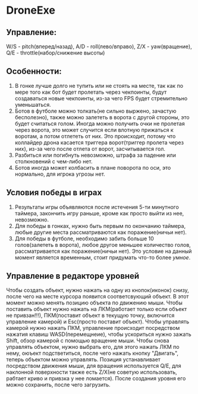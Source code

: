 # DroneExe
## Управление: 
W/S - pitch(вперед/назад), A/D - roll(лево/вправо), Z/X - yaw(вращение), Q/E - throttle(набор/снижение высоты)
## Особенности: 
1. В гонке лучше долго не тупить или не стоять на месте, так как по мере того как бот будет пролетать через чекпоинты, будут создаваться новые чекпоинты, из-за чего FPS будет стремительно уменьшаться. 
2. Ботов в футболе можно толкать(не сильно выржено, зачастую бесполезно), также можно залететь в ворота с другой стороны, это будет считаться голом. Иногда можно получить очки не пролетая через ворота, это может случится если влотную прижаться к воротам, а потом отлететь от них. Это происходит, потому что коллайдер дрона касается триггера ворот(триггер пролета через них), из-за чего после отлета от ворот, засчитывается гол.
3. Разбиться или погибнуть невозможно, штрафа за падение или столкновений с чем-либо нет.
4. Ботов иногда может колбасить в плане поворота по оси, это нормально, для игрока угрозы нет.
## Условия победы в играх
1. Результаты игры объявляются после истечения 5-ти минутного таймера, закончить игру раньше, кроме как просто выйти из нее, невозможно.
2. Для победы в гонках, нужно быть первым по окончанию таймера, любые другие места рассматриваются как поражение(ничьи нет).
3. Для победы в футболе, необходимо забить больше 10 голов(залететь в ворота), любое другое меньшее количество голов, рассматривается как поражение(ничьи нет). Это условие на данный момент является временным, стоит придумать что-то более *умное*.
## Управление в редакторе уровней
Чтобы создать объект, нужно нажать на одну из кнопок(иконок) снизу, после чего на месте курсора появится соответсвующий объект. В этот момент можно менять позицию объекта по движению мыши. Чтобы поставить объект нужно нажать на ЛКМ(работает только если объект не привзан!!!), ПКМ(поставит объект в текущую точку, включится управление камерой) и Esc(просто поставит объект).
Чтобы управлять камерой нужно нажать ПКМ, управление происходит посредством нажатия клавиш WASD(перемещнеие), чтобы ускориться нужно зажать Shift, обзор камерой с помощью вращение мыши.
Чтобы снова управлять объектом, нужно выбрать его, для этого нажать ЛКМ по нему, оюъект подстветиться, после чего нажать кнопку "Двигать", теперь объектом можно управлять. Позиция устанавливает посредством движения мыши, для вращения используется Q/E, для наклонной поверхности также есть Z/X(не советую использовать, рабтает криво и привзка у нее ломается).
После создания уровня его можно сохранить, после чего загрузить.
